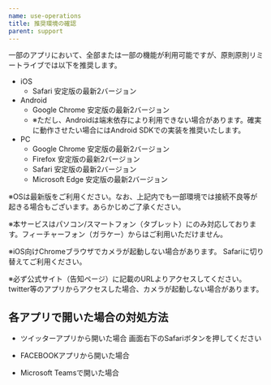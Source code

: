 ```yaml
---
name: use-operations
title: 推奨環境の確認
parent: support
---
```


一部のアプリにおいて、全部または一部の機能が利用可能ですが、原則原則リミートライブでは以下を推奨します。

- iOS
  - Safari 安定版の最新2バージョン
- Android
  - Google Chrome 安定版の最新2バージョン
  - ※ただし、Androidは端末依存により利用できない場合があります。確実に動作させたい場合にはAndroid SDKでの実装を推奨いたします。
- PC
  - Google Chrome 安定版の最新2バージョン
  - Firefox 安定版の最新2バージョン
  - Safari 安定版の最新2バージョン
  - Microsoft Edge 安定版の最新2バージョン

※OSは最新版をご利用ください。なお、上記内でも一部環境では接続不良等が起きる場合もございます。あらかじめご了承ください。

※本サービスはパソコン/スマートフォン（タブレット）にのみ対応しております。フィーチャーフォン（ガラケー）からはご利用いただけません。

※iOS向けChromeブラウザでカメラが起動しない場合があります。 Safariに切り替えてご利用ください。

※必ず公式サイト（告知ページ）に記載のURLよりアクセスしてください。twitter等のアプリからアクセスした場合、カメラが起動しない場合があります。

## 各アプリで開いた場合の対処方法

- ツイッターアプリから開いた場合
  画面右下のSafariボタンを押してください

- FACEBOOKアプリから開いた場合

- Microsoft Teamsで開いた場合
